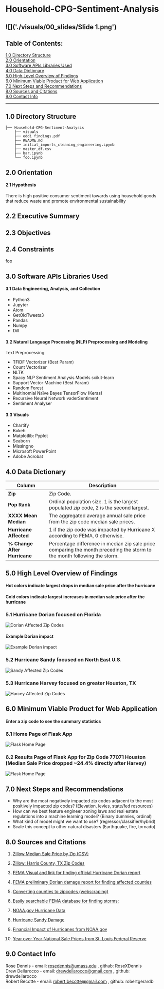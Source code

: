 # Household-CPG-Sentiment-Analysis
![]('./visuals/00_slides/Slide 1.png')
---
## Table of Contents:
[1.0 Directory Structure](#10-directory-structure)<br>
[2.0 Orientation](#20-orientation)<br>
[3.0 Software APIs Libraries Used](#30-software-apis-libraries-used)<br>
[4.0 Data Dictionary](#40-data-dictionary)<br>
[5.0 High Level Overview of Findings](#50-high-level-overview-of-findings)<br>
[6.0 Minimum Viable Product for Web Application](#60-minimum-viable-product-for-web-application)<br>
[7.0 Next Steps and Recommendations](#70-next-steps-and-recommendations)<br>
[8.0 Sources and Citations](#80-sources-and-citations)<br>
[9.0 Contact Info](#90-contact-info)<br>

---
## 1.0 Directory Structure
```
├── Household-CPG-Sentiment-Analysis
    ├── visuals
    ├── eddi_findings.pdf
    ├── README.md
    ├── initial_imports_cleaning_engineering.ipynb
    ├── master_df.csv
    ├── bar.ipynb
    └── foo.ipynb
```    
## 2.0 Orientation


#### 2.1 Hypothesis
There is high positive consumer sentiment towards using household goods that reduce waste and promote environmental sustainability


## 2.2 Executive Summary




## 2.3 Objectives


## 2.4 Constraints
foo

## 3.0 Software APIs Libraries Used

#### 3.1 Data Engineering, Analysis, and Collection
- Python3
- Jupyter
- Atom
- GetOldTweets3
- Pandas
- Numpy
- Dill

#### 3.2 Natural Language Processing (NLP) Preprocessing and Modeling
Text Preprocessing
- TFIDF Vectorizer (Best Param)
- Count Vectorizer
- NLTK
- Spacy
NLP Sentiment Analysis Models
scikit-learn
- Support Vector Machine (Best Param)
- Random Forest
- Multinomial Naïve Bayes
TensorFlow (Keras)
- Recursive Neural Network
vaderSentiment
- Sentiment Analyser

#### 3.3 Visuals
- Chartify
- Bokeh
- Matplotlib: Pyplot
- Seaborn
- Missingno
- Microsoft PowerPoint
- Adobe Acrobat

## 4.0 Data Dictionary

| Column | Description |
| --- | --- |
| **Zip** | Zip Code. |
| **Pop Rank** | Ordinal population size. 1 is the largest populated zip code, 2 is the second largest. |
| **XXXX Mean Median** | The aggregated average annual sale price from the zip code median sale prices. |
| **Hurricane Affected** | 1 if the zip code was impacted by Hurricane X according to FEMA, 0 otherwise. |
| **% Change After Hurricane** | Percentage difference in median zip sale price comparing the month preceding the storm to the month following the storm.|

## 5.0 High Level Overview of Findings
#### Hot colors indicate largest drops in median sale price after the hurricane
#### Cold colors indicate largest increases in median sale price after the hurricane

### 5.1 Hurricane Dorian focused on Florida
![Dorian Affected Zip Codes](./visuals/dorian_tableau.png)

#### Example Dorian impact
![Example Dorian impact](./visuals/dorian_matplotlib.png)

### 5.2 Hurricane Sandy focused on North East U.S.
![Sandy Affected Zip Codes](./visuals/sandy_tableau.png)

### 5.3 Hurricane Harvey focused on greater Houston, TX
![Harcey Affected Zip Codes](./visuals/harvey_tableau.png)

## 6.0 Minimum Viable Product for Web Application

#### Enter a zip code to see the summary statistics<br>
### 6.1 Home Page of Flask App <br>
![Flask Home Page](./visuals/flask_home.png)

### 6.2 Results Page of Flask App for Zip Code 77071 Houston (Median Sale Price dropped ~24.4% directly after Harvey)<br>
![Flask Home Page](./visuals/flask_results.png)

## 7.0 Next Steps and Recommendations
* Why are the most negatively impacted zip codes adjacent to the most positively impacted zip codes? (Elevation, levies, state/fed resources)
* How can we best feature engineer zoning laws and real estate regulations into a machine learning model? (Binary dummies, ordinal)
* What kind of model might we want to use? (regressor/classifier/hybrid)
* Scale this concept to other natural disasters (Earthquake, fire, tornado)

## 8.0 Sources and Citations
1. <a href="https://www.zillow.com/research/data/">Zillow Median Sale Price by Zip (CSV)</a>

2. <a href="https://www.zillow.com/browse/homes/tx/harris-county/">Zillow: Harris County, TX Zip Codes</a>

3. <a href="https://www.fema.gov/disaster/4468">FEMA Visual and link for finding official Hurricane Dorian report</a>

4. <a href="https://www.fema.gov/media-library-data/1572651498411-9b9527200177132f395165f7888d7a67/FEMA4468DRFL.pdf">FEMA preliminary Dorian damage report for finding affected counties</a>

5. <a href="https://www.getzips.com/county.htm">Converting counties to zipcodes (webscraping)</a>

6. <a href="https://www.fema.gov/disasters?field_dv2_state_territory_tribal_value_selective=All&field_dv2_incident_type_tid=49124&field_dv2_declaration_type_value=All&field_dv2_incident_begin_value%5Bvalue%5D%5Bmonth%5D=&field_dv2_incident_begin_value%5Bvalue%5D%5Byear%5D=&field_dv2_incident_end_value%5Bvalue%5D%5Bmonth%5D=&field_dv2_incident_end_value%5Bvalue%5D%5Byear%5D=">Easily searchable FEMA database for finding storms:</a>

7. <a href="https://www.nhc.noaa.gov/news/UpdatedCostliest.pdf">NOAA.gov Hurricane Data</a>

8. <a href="https://www.livescience.com/40774-hurricane-sandy-s-impact-infographic.html">Hurricane Sandy Damage</a>

9. <a href="https://www.ncdc.noaa.gov/billions/">Financial Impact of Hurricanes from NOAA.gov</a>

10.  <a href="https://fred.stlouisfed.org/series/MSPUS?utm_source=series_page&utm_medium=related_content&utm_term=related_resources&utm_campaign=categories#0">Year over Year National Sale Prices from St. Louis Federal Reserve</a>

## 9.0 Contact Info

Rose Dennis - email: rosedennis@umass.edu , github: RoseXDennis <br>
Drew Dellarocco - email: drewdellarocco@gmail.com , github: drewdellarocco <br>
Robert Becotte - email: robert.becotte@gmail.com , github: robertgerardb <br>
